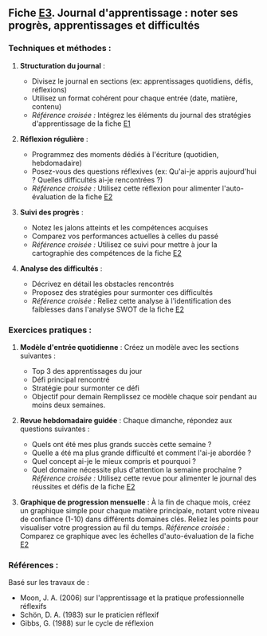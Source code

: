 ## Fiche [E3](<4.5.3. Journal apprent.md>). Journal d'apprentissage : noter ses progrès, apprentissages et difficultés

### Techniques et méthodes :

1. **Structuration du journal** :
   - Divisez le journal en sections (ex: apprentissages quotidiens, défis, réflexions)
   - Utilisez un format cohérent pour chaque entrée (date, matière, contenu)
   - *Référence croisée :* Intégrez les éléments du journal des stratégies d'apprentissage de la fiche [E1](<4.5.1. Reflex strat apprent.md>)

2. **Réflexion régulière** :
   - Programmez des moments dédiés à l'écriture (quotidien, hebdomadaire)
   - Posez-vous des questions réflexives (ex: Qu'ai-je appris aujourd'hui ? Quelles difficultés ai-je rencontrées ?)
   - *Référence croisée :* Utilisez cette réflexion pour alimenter l'auto-évaluation de la fiche [E2](<4.5.2. Auto evaluation.md>)

3. **Suivi des progrès** :
   - Notez les jalons atteints et les compétences acquises
   - Comparez vos performances actuelles à celles du passé
   - *Référence croisée :* Utilisez ce suivi pour mettre à jour la cartographie des compétences de la fiche [E2](<4.5.2. Auto evaluation.md>)

4. **Analyse des difficultés** :
   - Décrivez en détail les obstacles rencontrés
   - Proposez des stratégies pour surmonter ces difficultés
   - *Référence croisée :* Reliez cette analyse à l'identification des faiblesses dans l'analyse SWOT de la fiche [E2](<4.5.2. Auto evaluation.md>)

### Exercices pratiques :

1. **Modèle d'entrée quotidienne** :
   Créez un modèle avec les sections suivantes :
   - Top 3 des apprentissages du jour
   - Défi principal rencontré
   - Stratégie pour surmonter ce défi
   - Objectif pour demain
   Remplissez ce modèle chaque soir pendant au moins deux semaines.

2. **Revue hebdomadaire guidée** :
   Chaque dimanche, répondez aux questions suivantes :
   - Quels ont été mes plus grands succès cette semaine ?
   - Quelle a été ma plus grande difficulté et comment l'ai-je abordée ?
   - Quel concept ai-je le mieux compris et pourquoi ?
   - Quel domaine nécessite plus d'attention la semaine prochaine ?
   *Référence croisée :* Utilisez cette revue pour alimenter le journal des réussites et défis de la fiche [E2](<4.5.2. Auto evaluation.md>)

3. **Graphique de progression mensuelle** :
   À la fin de chaque mois, créez un graphique simple pour chaque matière principale, notant votre niveau de confiance (1-10) dans différents domaines clés. Reliez les points pour visualiser votre progression au fil du temps.
   *Référence croisée :* Comparez ce graphique avec les échelles d'auto-évaluation de la fiche [E2](<4.5.2. Auto evaluation.md>)

### Références :

Basé sur les travaux de :
- Moon, J. A. (2006) sur l'apprentissage et la pratique professionnelle réflexifs
- Schön, D. A. (1983) sur le praticien réflexif
- Gibbs, G. (1988) sur le cycle de réflexion